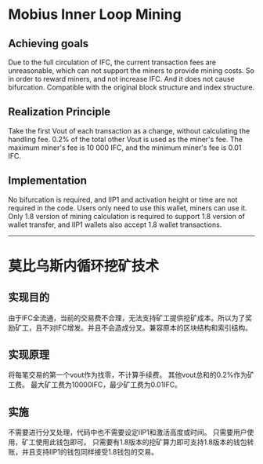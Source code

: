 # Mobius Inner Loop Mining
## Achieving goals
Due to the full circulation of IFC, the current transaction fees are unreasonable, which can not support the miners to provide mining costs. So in order to reward miners, and not increase IFC. And it does not cause bifurcation. Compatible with the original block structure and index structure.

## Realization Principle
Take the first Vout of each transaction as a change, without calculating the handling fee.
0.2% of the total other Vout is used as the miner's fee.
The maximum miner's fee is 10 000 IFC, and the minimum miner's fee is 0.01 IFC.

## Implementation
No bifurcation is required, and IIP1 and activation height or time are not required in the code.
Users only need to use this wallet, miners can use it.
Only 1.8 version of mining calculation is required to support 1.8 version of wallet transfer, and IIP1 wallets also accept 1.8 wallet transactions.


---

# 莫比乌斯内循环挖矿技术
## 实现目的
由于IFC全流通，当前的交易费不合理，无法支持矿工提供挖矿成本。所以为了奖励矿工，且不对IFC增发。并且不会造成分叉。兼容原本的区块结构和索引结构。

## 实现原理
将每笔交易的第一个vout作为找零，不计算手续费。
其他vout总和的0.2%作为矿工费。
最大矿工费为10000IFC，最少矿工费为0.01IFC。

## 实施
不需要进行分叉处理，代码中也不需要设定IIP1和激活高度或时间。
只需要用户使用，矿工使用此钱包即可。
只需要有1.8版本的挖矿算力即可支持1.8版本的钱包转账，并且支持IIP1的钱包同样接受1.8钱包的交易。
